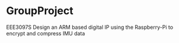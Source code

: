 # GroupProject

EEE3097S
Design an ARM based digital IP using the Raspberry-Pi to encrypt and compress IMU data
